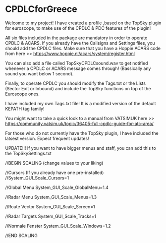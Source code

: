 # CPDLCforGreece

Welcome to my project!
I have created a profile ,based on the TopSky plugin for euroscope, to make use of the CPDLC & PDC features of the plugin!

All six files included in the package are mandatory in order to operate CPDLC & ACARS. If you already have the Callsigns and Settings files, you should add the CPDLC files. Make sure that you have a Hoppie ACARS code from here >> https://www.hoppie.nl/acars/system/register.html

You can also add a file called TopSkyCPDLCsound.wav to get notified whenever a CPDLC or ACARS message comes through! (Bassically any sound you want below 1 second).

Finally, to operate CPDLC you should modify the Tags.txt or the Lists (Sector Exit or Inbound) and include the TopSky functions on top of the Euroscope ones.

I have included my own Tags.txt file! It is a modified version of the default KEPATH tag family!

You might want to take a quick look to a manual from VATSIMUK here >> https://community.vatsim.uk/topic/36405-full-cpdlc-guide-for-atc-area/

For those who do not currently have the TopSky plugin, I have included the latsest version. Expect frequent updates!

UPDATE!!! If you want to have bigger menus and staff, you can add this to the TopSkySettings.txt

//BEGIN SCALING (change values to your liking)

//Cursors (If you already have one pre-installed)
//System_GUI_Scale_Cursors=1

//Global Menu
System_GUI_Scale_GlobalMenu=1.4

//Radar Menu
System_GUI_Scale_Menus=1.3

//Route Vector
System_GUI_Scale_Screen=1

//Radar Targets
System_GUI_Scale_Tracks=1

//Normale Fenster
System_GUI_Scale_Windows=1.2

//END SCALING
